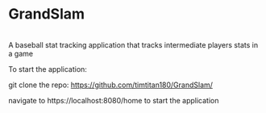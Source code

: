 <h1>GrandSlam</h1>
</br>
A baseball stat tracking application that tracks intermediate players stats in a game

To start the application:

git clone the repo: https://github.com/timtitan180/GrandSlam/

navigate to https://localhost:8080/home to start the application
